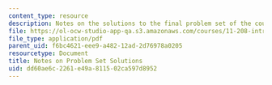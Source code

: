 ```yaml
---
content_type: resource
description: Notes on the solutions to the final problem set of the course.
file: https://ol-ocw-studio-app-qa.s3.amazonaws.com/courses/11-208-introduction-to-computers-in-public-management-ii-january-iap-2002/dd60ae6c2261e49a811502ca597d8952_11208sol.pdf
file_type: application/pdf
parent_uid: f6bc4621-eee9-a482-12ad-2d76978a0205
resourcetype: Document
title: Notes on Problem Set Solutions
uid: dd60ae6c-2261-e49a-8115-02ca597d8952
---
```

